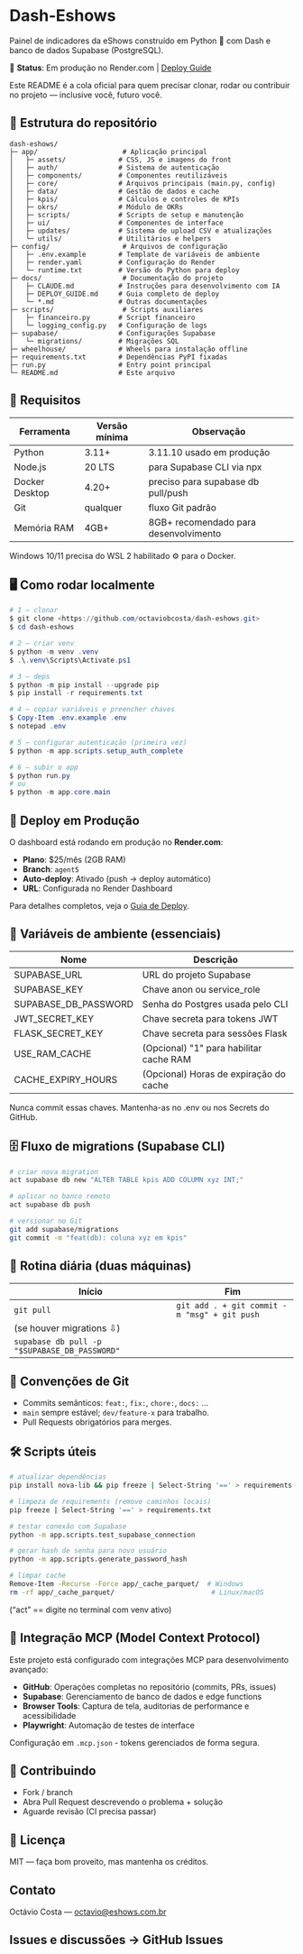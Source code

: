 ﻿# Dash‑Eshows

Painel de indicadores da eShows construído em Python 🎯 com Dash e banco de dados Supabase (PostgreSQL).

🚀 **Status**: Em produção no Render.com | [Deploy Guide](DEPLOY_GUIDE.md)

Este README é a cola oficial para quem precisar clonar, rodar ou contribuir no projeto — inclusive você, futuro você.

## 📂 Estrutura do repositório

```
dash-eshows/
├─ app/                     # Aplicação principal
│   ├─ assets/             # CSS, JS e imagens do front
│   ├─ auth/               # Sistema de autenticação
│   ├─ components/         # Componentes reutilizáveis
│   ├─ core/               # Arquivos principais (main.py, config)
│   ├─ data/               # Gestão de dados e cache
│   ├─ kpis/               # Cálculos e controles de KPIs
│   ├─ okrs/               # Módulo de OKRs
│   ├─ scripts/            # Scripts de setup e manutenção
│   ├─ ui/                 # Componentes de interface
│   ├─ updates/            # Sistema de upload CSV e atualizações
│   └─ utils/              # Utilitários e helpers
├─ config/                  # Arquivos de configuração
│   ├─ .env.example        # Template de variáveis de ambiente
│   ├─ render.yaml         # Configuração do Render
│   └─ runtime.txt         # Versão do Python para deploy
├─ docs/                    # Documentação do projeto
│   ├─ CLAUDE.md           # Instruções para desenvolvimento com IA
│   ├─ DEPLOY_GUIDE.md     # Guia completo de deploy
│   └─ *.md                # Outras documentações
├─ scripts/                 # Scripts auxiliares
│   ├─ financeiro.py       # Script financeiro
│   └─ logging_config.py   # Configuração de logs
├─ supabase/               # Configurações Supabase
│   └─ migrations/         # Migrações SQL
├─ wheelhouse/             # Wheels para instalação offline
├─ requirements.txt        # Dependências PyPI fixadas
├─ run.py                  # Entry point principal
└─ README.md               # Este arquivo
```

## 🚀 Requisitos

| Ferramenta     | Versão mínima | Observação                           |
|----------------|---------------|--------------------------------------|
| Python         | 3.11+         | 3.11.10 usado em produção            |
| Node.js        | 20 LTS        | para Supabase CLI via npx            |
| Docker Desktop | 4.20+         | preciso para supabase db pull/push   |
| Git            | qualquer      | fluxo Git padrão                     |
| Memória RAM    | 4GB+          | 8GB+ recomendado para desenvolvimento|

Windows 10/11 precisa do WSL 2 habilitado ⚙️ para o Docker.

## 🖥️ Como rodar localmente

```powershell
# 1 – clonar
$ git clone <https://github.com/octaviobcosta/dash-eshows.git>
$ cd dash-eshows

# 2 – criar venv
$ python -m venv .venv
$ .\.venv\Scripts\Activate.ps1

# 3 – deps
$ python -m pip install --upgrade pip
$ pip install -r requirements.txt

# 4 – copiar variáveis e preencher chaves
$ Copy-Item .env.example .env
$ notepad .env

# 5 – configurar autenticação (primeira vez)
$ python -m app.scripts.setup_auth_complete

# 6 – subir o app
$ python run.py
# ou
$ python -m app.core.main
```

## 🚀 Deploy em Produção

O dashboard está rodando em produção no **Render.com**:
- **Plano**: $25/mês (2GB RAM)
- **Branch**: `agent5` 
- **Auto-deploy**: Ativado (push → deploy automático)
- **URL**: Configurada no Render Dashboard

Para detalhes completos, veja o [Guia de Deploy](DEPLOY_GUIDE.md).

## 🔑 Variáveis de ambiente (essenciais)

| Nome                 | Descrição                                  |
|----------------------|--------------------------------------------|
| SUPABASE_URL         | URL do projeto Supabase                    |
| SUPABASE_KEY         | Chave anon ou service_role                 |
| SUPABASE_DB_PASSWORD | Senha do Postgres usada pelo CLI           |
| JWT_SECRET_KEY       | Chave secreta para tokens JWT              |
| FLASK_SECRET_KEY     | Chave secreta para sessões Flask           |
| USE_RAM_CACHE        | (Opcional) "1" para habilitar cache RAM    |
| CACHE_EXPIRY_HOURS   | (Opcional) Horas de expiração do cache     |

Nunca commit essas chaves. Mantenha-as no .env ou nos Secrets do GitHub.

## 🗄️ Fluxo de migrations (Supabase CLI)

```bash
# criar nova migration
act supabase db new "ALTER TABLE kpis ADD COLUMN xyz INT;"

# aplicar no banco remoto
act supabase db push

# versionar no Git
git add supabase/migrations
git commit -m "feat(db): coluna xyz em kpis"
```

## 🔁 Rotina diária (duas máquinas)

| Início                                             | Fim                                                  |
|----------------------------------------------------|------------------------------------------------------|
| `git pull`                                         | `git add . + git commit -m "msg" + git push`           |
| (se houver migrations ⇩)                           |                                                      |
| `supabase db pull -p "$SUPABASE_DB_PASSWORD"`       |                                                      |

## 🌳 Convenções de Git

- Commits semânticos: `feat:`, `fix:`, `chore:`, `docs:` …
- `main` sempre estável; `dev/feature‑x` para trabalho.
- Pull Requests obrigatórios para merges.

## 🛠️ Scripts úteis

```bash
# atualizar dependências
pip install nova-lib && pip freeze | Select-String '==' > requirements.txt

# limpeza de requirements (remove caminhos locais)
pip freeze | Select-String '==' > requirements.txt

# testar conexão com Supabase
python -m app.scripts.test_supabase_connection

# gerar hash de senha para novo usuário
python -m app.scripts.generate_password_hash

# limpar cache
Remove-Item -Recurse -Force app/_cache_parquet/  # Windows
rm -rf app/_cache_parquet/                        # Linux/macOS
```

(“act” == digite no terminal com venv ativo)

## 🔧 Integração MCP (Model Context Protocol)

Este projeto está configurado com integrações MCP para desenvolvimento avançado:

- **GitHub**: Operações completas no repositório (commits, PRs, issues)
- **Supabase**: Gerenciamento de banco de dados e edge functions
- **Browser Tools**: Captura de tela, auditorias de performance e acessibilidade
- **Playwright**: Automação de testes de interface

Configuração em `.mcp.json` - tokens gerenciados de forma segura.

## 🤝 Contribuindo

- Fork / branch
- Abra Pull Request descrevendo o problema + solução
- Aguarde revisão (CI precisa passar)

## 📜 Licença

MIT — faça bom proveito, mas mantenha os créditos.

## Contato

Octávio Costa — <octavio@eshows.com.br>

## Issues e discussões → GitHub Issues
